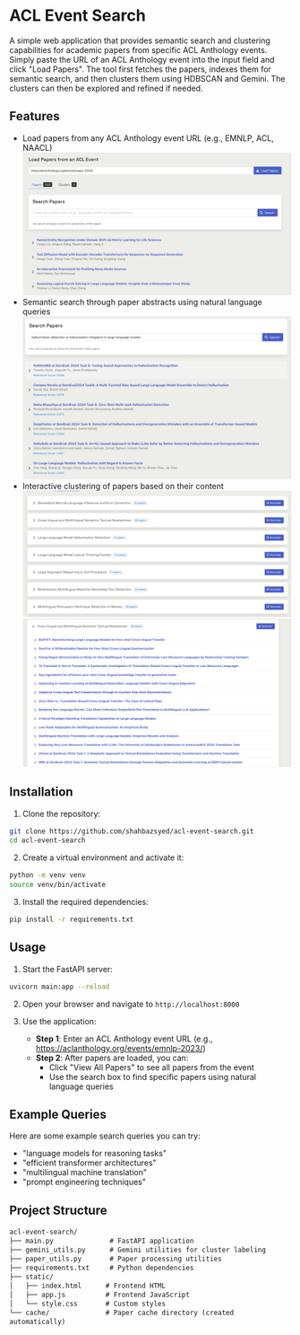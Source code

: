 # ACL Event Search

A simple web application that provides semantic search and clustering capabilities for academic papers from specific ACL Anthology events. Simply paste the URL of an ACL Anthology event into the input field and click "Load Papers". The tool first fetches the papers, indexes them for semantic search, and then clusters them using HDBSCAN and Gemini. The clusters can then be explored and refined if needed. 

## Features

- Load papers from any ACL Anthology event URL (e.g., EMNLP, ACL, NAACL)
![Fetch Papers](papers.png)
- Semantic search through paper abstracts using natural language queries
![Semantic Search](semantic-search.png)
- Interactive clustering of papers based on their content
![Clusters](clusters.png)
![Interactive Exploration](cluster-papers.png)

## Installation

1. Clone the repository:
```bash
git clone https://github.com/shahbazsyed/acl-event-search.git
cd acl-event-search
```

2. Create a virtual environment and activate it:
```bash
python -m venv venv
source venv/bin/activate 
```

3. Install the required dependencies:
```bash
pip install -r requirements.txt
```

## Usage

1. Start the FastAPI server:
```bash
uvicorn main:app --reload
```

2. Open your browser and navigate to `http://localhost:8000`

3. Use the application:
   - **Step 1**: Enter an ACL Anthology event URL (e.g., https://aclanthology.org/events/emnlp-2023/)
   - **Step 2**: After papers are loaded, you can:
     - Click "View All Papers" to see all papers from the event
     - Use the search box to find specific papers using natural language queries

## Example Queries

Here are some example search queries you can try:
- "language models for reasoning tasks"
- "efficient transformer architectures"
- "multilingual machine translation"
- "prompt engineering techniques"

## Project Structure

```
acl-event-search/
├── main.py              # FastAPI application
├── gemini_utils.py      # Gemini utilities for cluster labeling
├── paper_utils.py       # Paper processing utilities
├── requirements.txt     # Python dependencies
├── static/
│   ├── index.html      # Frontend HTML
│   ├── app.js          # Frontend JavaScript
│   └── style.css       # Custom styles
└── cache/              # Paper cache directory (created automatically)
```
